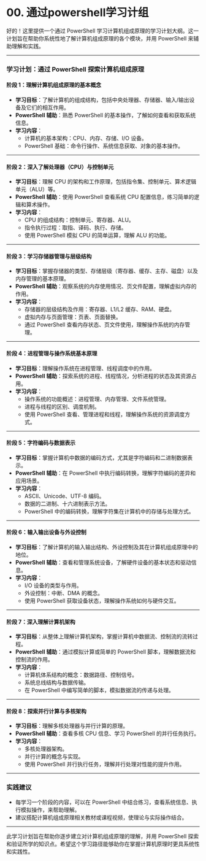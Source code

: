 # 00. 通过powershell学习计组
好的！这里提供一个通过 PowerShell 学习计算机组成原理的学习计划大纲。这一计划旨在帮助你系统性地了解计算机组成原理的各个模块，并用 PowerShell 来辅助理解和实践。

---

### 学习计划：通过 PowerShell 探索计算机组成原理

#### **阶段 1：理解计算机组成原理的基本概念**
   - **学习目标**：了解计算机的组成结构，包括中央处理器、存储器、输入/输出设备及它们的相互作用。
   - **PowerShell 辅助**：熟悉 PowerShell 的基本操作，了解如何查看和获取系统信息。
   - **学习内容**：
     - 计算机的基本架构：CPU、内存、存储、I/O 设备。
     - PowerShell 基础：命令行操作、系统信息获取、对象的基本操作。

---

#### **阶段 2：深入了解处理器（CPU）与控制单元**
   - **学习目标**：理解 CPU 的架构和工作原理，包括指令集、控制单元、算术逻辑单元（ALU）等。
   - **PowerShell 辅助**：使用 PowerShell 查看系统 CPU 配置信息，练习简单的逻辑和算术操作。
   - **学习内容**：
     - CPU 的组成结构：控制单元、寄存器、ALU。
     - 指令执行过程：取指、译码、执行、存储。
     - 使用 PowerShell 模拟 CPU 的简单运算，理解 ALU 的功能。
   
---

#### **阶段 3：学习存储器管理与层级结构**
   - **学习目标**：掌握存储器的类型、存储层级（寄存器、缓存、主存、磁盘）以及内存管理的基本原理。
   - **PowerShell 辅助**：观察系统的内存使用情况、页文件配置，理解虚拟内存的作用。
   - **学习内容**：
     - 存储器的层级结构及作用：寄存器、L1/L2 缓存、RAM、硬盘。
     - 虚拟内存与页面管理：页表、页面替换。
     - 通过 PowerShell 查看内存状态、页文件使用，理解操作系统的内存管理。

---

#### **阶段 4：进程管理与操作系统基本原理**
   - **学习目标**：理解操作系统在进程管理、线程调度中的作用。
   - **PowerShell 辅助**：探索系统的进程、线程情况，分析进程的状态及其资源占用。
   - **学习内容**：
     - 操作系统的功能概述：进程管理、内存管理、文件系统管理。
     - 进程与线程的区别、调度机制。
     - 使用 PowerShell 查看、管理进程和线程，理解操作系统的资源调度方式。

---

#### **阶段 5：字符编码与数据表示**
   - **学习目标**：掌握计算机中数据的编码方式，尤其是字符编码和二进制数据表示。
   - **PowerShell 辅助**：在 PowerShell 中执行编码转换，理解字符编码的差异和应用场景。
   - **学习内容**：
     - ASCII、Unicode、UTF-8 编码。
     - 数据的二进制、十六进制表示方法。
     - PowerShell 中的编码转换，理解字符集在计算机中的存储与处理方式。

---

#### **阶段 6：输入输出设备与外设控制**
   - **学习目标**：了解计算机的输入输出结构、外设控制及其在计算机组成原理中的地位。
   - **PowerShell 辅助**：查看和管理系统设备，了解硬件设备的基本状态和驱动信息。
   - **学习内容**：
     - I/O 设备的类型与作用。
     - 外设控制：中断、DMA 的概念。
     - 使用 PowerShell 获取设备状态，理解操作系统如何与硬件交互。

---

#### **阶段 7：深入理解计算机架构**
   - **学习目标**：从整体上理解计算机架构，掌握计算机中数据流、控制流的流转过程。
   - **PowerShell 辅助**：通过模拟计算或简单的 PowerShell 脚本，理解数据流和控制流的作用。
   - **学习内容**：
     - 计算机体系结构的概念：数据路径、控制信号。
     - 系统总线结构与数据传输。
     - 在 PowerShell 中编写简单的脚本，模拟数据流的传递与处理。

---

#### **阶段 8：探索并行计算与多核架构**
   - **学习目标**：理解多核处理器与并行计算的原理。
   - **PowerShell 辅助**：查看多核 CPU 信息、学习 PowerShell 的并行任务执行。
   - **学习内容**：
     - 多核处理器架构。
     - 并行计算的概念与实现。
     - 使用 PowerShell 并行执行任务，理解并行处理对性能的提升作用。

---

### 实践建议
- 每学习一个阶段的内容，可以在 PowerShell 中结合练习，查看系统信息、执行模拟操作，来帮助理解。
- 建议搭配计算机组成原理相关教材或课程视频，使理论与实际操作结合。
  
--- 

此学习计划旨在帮助你逐步建立对计算机组成原理的理解，并用 PowerShell 探索和验证所学的知识点。希望这个学习路径能够助你在掌握计算机原理时更具系统性和实践性。